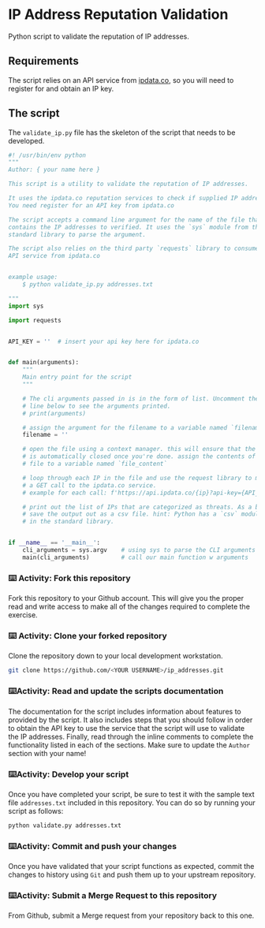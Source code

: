 # IP Address Reputation Validation

Python script to validate the reputation of IP addresses.

## Requirements

The script relies on an API service from [ipdata.co](ipdata.co), so you will need to register for and obtain an IP key.

## The script

The `validate_ip.py` file has the skeleton of the script that needs to be developed.

```python
#! /usr/bin/env python
"""
Author: { your name here }

This script is a utility to validate the reputation of IP addresses.

It uses the ipdata.co reputation services to check if supplied IP address.
You need register for an API key from ipdata.co

The script accepts a command line argument for the name of the file that
contains the IP addresses to verified. It uses the `sys` module from the
standard library to parse the argument.

The script also relies on the third party `requests` library to consume the
API service from ipdata.co


example usage:
    $ python validate_ip.py addresses.txt

"""
import sys

import requests


API_KEY = ''  # insert your api key here for ipdata.co


def main(arguments):
    """
    Main entry point for the script
    """

    # The cli arguments passed in is in the form of list. Uncomment the
    # line below to see the arguments printed.
    # print(arguments)

    # assign the argument for the filename to a variable named `filename`
    filename = ''

    # open the file using a context manager. this will ensure that the file
    # is automatically closed once you're done. assign the contents of the
    # file to a variable named `file_content`

    # loop through each IP in the file and use the request library to make
    # a GET call to the ipdata.co service.
    # example for each call: f'https://api.ipdata.co/{ip}?api-key={API_KEY}'

    # print out the list of IPs that are categorized as threats. As a bonus,
    # save the output out as a csv file. hint: Python has a `csv` module
    # in the standard library.


if __name__ == '__main__':
    cli_arguments = sys.argv    # using sys to parse the CLI arguments
    main(cli_arguments)         # call our main function w arguments

```

### :keyboard: Activity: Fork this repository

Fork this repository to your Github account. This will give you the proper read and write access to make all of the changes required to complete the exercise.

### :keyboard: Activity: Clone your forked repository

Clone the repository down to your local development workstation.

```sh
git clone https://github.com/<YOUR USERNAME>/ip_addresses.git
```

### :keyboard:Activity: Read and update the scripts documentation

The documentation for the script includes information about features to provided by the script. It also includes steps that you should follow in order to obtain the API key to use the service that the script will use to validate the IP addresses. Finally, read through the inline comments to complete the functionality listed in each of the sections. Make sure to update the `Author` section with your name!

### :keyboard:Activity: Develop your script

Once you have completed your script, be sure to test it with the sample text file `addresses.txt` included in this repository. You can do so by running your script as follows:

```sh
python validate.py addresses.txt
```

### :keyboard:Activity: Commit and push your changes

Once you have validated that your script functions as expected, commit the changes to history using `Git` and push them up to your upstream repository.

### :keyboard:Activity: Submit a Merge Request to this repository

From Github, submit a Merge request from your repository back to this one.